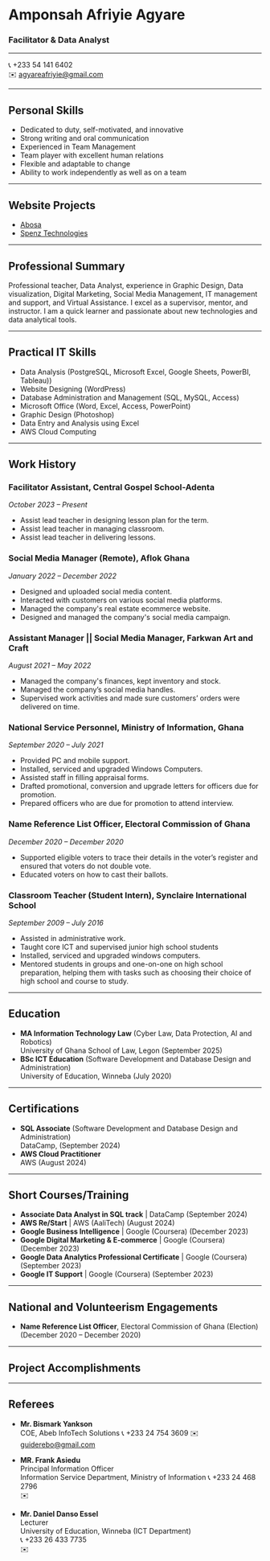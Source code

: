 # Amponsah Afriyie Agyare

### Facilitator & Data Analyst

---

📞 +233 54 141 6402  
✉️ agyareafriyie@gmail.com  

---

## Personal Skills
- Dedicated to duty, self-motivated, and innovative
- Strong writing and oral communication
- Experienced in Team Management
- Team player with excellent human relations
- Flexible and adaptable to change
- Ability to work independently as well as on a team

---

## Website Projects
- [Abosa](https://abosa.org)
- [Spenz Technologies](https://spenztechnologies.com)

---

## Professional Summary
Professional teacher, Data Analyst, experience in Graphic Design, Data visualization, Digital Marketing, Social Media Management, IT management and support, and Virtual Assistance.  I excel as a supervisor, mentor, and instructor. I am a quick learner and passionate about new technologies and data analytical tools.

---

## Practical IT Skills
- Data Analysis (PostgreSQL, Microsoft Excel, Google Sheets, PowerBI, Tableau))
- Website Designing (WordPress)
- Database Administration and Management (SQL, MySQL, Access)
- Microsoft Office (Word, Excel, Access, PowerPoint)
- Graphic Design (Photoshop)
- Data Entry and Analysis using Excel
- AWS Cloud Computing

---

## Work History

### Facilitator Assistant, Central Gospel School-Adenta
_October 2023 – Present_
- Assist lead teacher in designing lesson plan for the term.
- Assist lead teacher in managing classroom.
- Assist lead teacher in delivering lessons.

### Social Media Manager (Remote), Aflok Ghana
_January 2022 – December 2022_
- Designed and uploaded social media content.
- Interacted with customers on various social media platforms.
- Managed the company's real estate ecommerce website.
- Designed and managed the company's social media campaign.

### Assistant Manager || Social Media Manager, Farkwan Art and Craft
_August 2021 – May 2022_
- Managed the company's finances, kept inventory and stock.
- Managed the company’s social media handles.
- Supervised work activities and made sure customers’ orders were delivered on time.

### National Service Personnel, Ministry of Information, Ghana
_September 2020 – July 2021_
- Provided PC and mobile support.
- Installed, serviced and upgraded Windows Computers.
- Assisted staff in filling appraisal forms.
- Drafted promotional, conversion and upgrade letters for officers due for promotion.
- Prepared officers who are due for promotion to attend interview.

### Name Reference List Officer, Electoral Commission of Ghana
_December 2020 – December 2020_
- Supported eligible voters to trace their details in the voter’s register and ensured that voters do not double vote.
- Educated voters on how to cast their ballots.

### Classroom Teacher (Student Intern), Synclaire International School
_September 2009 – July 2016_
- Assisted in administrative work.
- Taught core ICT and supervised junior high school students
- Installed, serviced and upgraded windows computers.
- Mentored students in groups and one-on-one on high school preparation, helping them with tasks such
 as choosing their choice of high school and course to study.

---

## Education
- **MA Information Technology Law** (Cyber Law, Data Protection, AI and Robotics)  
  University of Ghana School of Law, Legon (September 2025)
- **BSc ICT Education** (Software Development and Database Design and Administration)  
  University of Education, Winneba (July 2020)

---

## Certifications
- **SQL Associate** (Software Development and Database Design and Administration)  
  DataCamp, (September 2024)
- **AWS Cloud Practitioner**   
  AWS (August 2024)

---

## Short Courses/Training
- **Associate Data Analyst in SQL track** | DataCamp (September 2024)
- **AWS Re/Start** | AWS (AaliTech) (August 2024)
- **Google Business Intelligence** | Google (Coursera) (December 2023)
- **Google Digital Marketing & E-commerce** | Google (Coursera) (December 2023)
- **Google Data Analytics Professional Certificate** | Google (Coursera) (September 2023)
- **Google IT Support** | Google (Coursera) (September 2023)

---

## National and Volunteerism Engagements
- **Name Reference List Officer**, Electoral Commission of Ghana (Election) (December 2020 – December 2020)

---

## Project Accomplishments


---

## Referees
- **Mr. Bismark Yankson**  
  COE, Abeb InfoTech Solutions
  📞 +233 24 754 3609
  ✉️ guiderebo@gmail.com
  
- **MR. Frank Asiedu**  
  Principal Information Officer  
  Information Service Department, Ministry of Information
  📞 +233 24 468 2796  
  ✉️ 

- **Mr. Daniel Danso Essel**  
  Lecturer  
  University of Education, Winneba (ICT Department)  
  📞 +233 26 433 7735  
  ✉️ 
